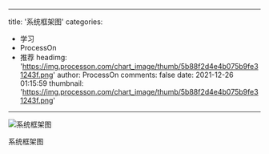 
---
title: '系统框架图'
categories: 
 - 学习
 - ProcessOn
 - 推荐
headimg: 'https://img.processon.com/chart_image/thumb/5b88f2d4e4b075b9fe31243f.png'
author: ProcessOn
comments: false
date: 2021-12-26 01:15:59
thumbnail: 'https://img.processon.com/chart_image/thumb/5b88f2d4e4b075b9fe31243f.png'
---

<div>   
<img class="thumb" alt="系统框架图" src="https://img.processon.com/chart_image/thumb/5b88f2d4e4b075b9fe31243f.png" referrerpolicy="no-referrer">
<p>系统框架图</p>  
</div>
            